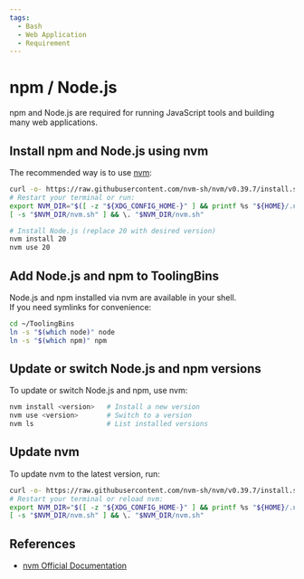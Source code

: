 ```yaml
---
tags:
  - Bash
  - Web Application
  - Requirement
---
```

# npm / Node.js

npm and Node.js are required for running JavaScript tools and building many web applications.

## Install npm and Node.js using nvm

The recommended way is to use [nvm](https://github.com/nvm-sh/nvm):

```bash title="Install nvm"
curl -o- https://raw.githubusercontent.com/nvm-sh/nvm/v0.39.7/install.sh | bash
# Restart your terminal or run:
export NVM_DIR="$([ -z "${XDG_CONFIG_HOME-}" ] && printf %s "${HOME}/.nvm" || printf %s "${XDG_CONFIG_HOME}/nvm")"
[ -s "$NVM_DIR/nvm.sh" ] && \. "$NVM_DIR/nvm.sh"

# Install Node.js (replace 20 with desired version)
nvm install 20
nvm use 20
```

## Add Node.js and npm to ToolingBins

Node.js and npm installed via nvm are available in your shell.  
If you need symlinks for convenience:

```bash title="Symlink node and npm"
cd ~/ToolingBins
ln -s "$(which node)" node
ln -s "$(which npm)" npm
```

## Update or switch Node.js and npm versions

To update or switch Node.js and npm, use nvm:

```bash title="Update or switch Node.js version"
nvm install <version>   # Install a new version
nvm use <version>       # Switch to a version
nvm ls                  # List installed versions
```

## Update nvm

To update nvm to the latest version, run:

```bash title="Update nvm"
curl -o- https://raw.githubusercontent.com/nvm-sh/nvm/v0.39.7/install.sh | bash
# Restart your terminal or reload nvm:
export NVM_DIR="$([ -z "${XDG_CONFIG_HOME-}" ] && printf %s "${HOME}/.nvm" || printf %s "${XDG_CONFIG_HOME}/nvm")"
[ -s "$NVM_DIR/nvm.sh" ] && \. "$NVM_DIR/nvm.sh"
```

## References

- [nvm Official Documentation](https://github.com/nvm-sh/nvm)
